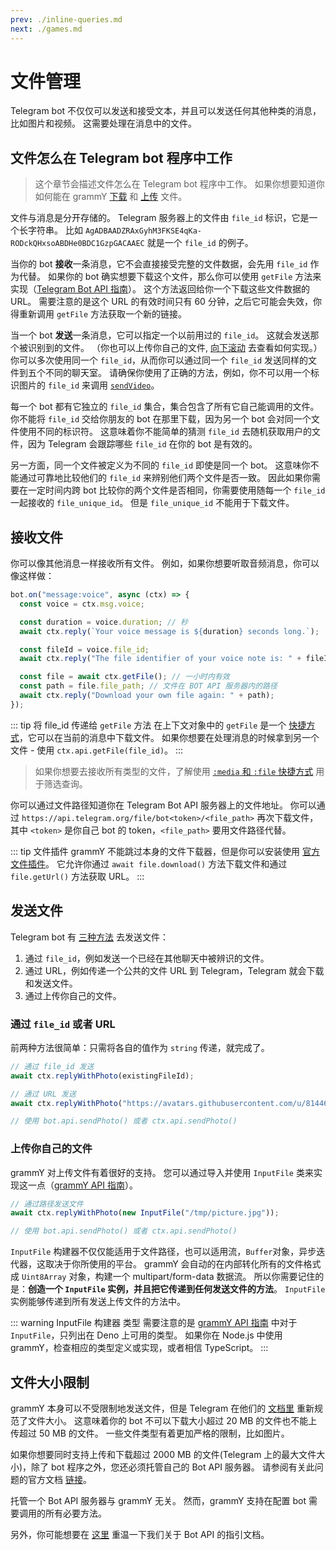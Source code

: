 ```yaml
---
prev: ./inline-queries.md
next: ./games.md
---
```


# 文件管理

Telegram bot 不仅仅可以发送和接受文本，并且可以发送任何其他种类的消息，比如图片和视频。
这需要处理在消息中的文件。

## 文件怎么在 Telegram bot 程序中工作

> 这个章节会描述文件怎么在 Telegram bot 程序中工作。
> 如果你想要知道你如何能在 grammY [下载](#接收文件) 和 [上传](#发送文件) 文件。

文件与消息是分开存储的。
Telegram 服务器上的文件由 `file_id` 标识，它是一个长字符串。
比如 `AgADBAADZRAxGyhM3FKSE4qKa-RODckQHxsoABDHe0BDC1GzpGACAAEC` 就是一个 `file_id` 的例子。

当你的 bot **接收**一条消息，它不会直接接受完整的文件数据，会先用 `file_id` 作为代替。
如果你的 bot 确实想要下载这个文件，那么你可以使用 `getFile` 方法来实现（[Telegram Bot API 指南](https://core.telegram.org/bots/api#getfile)）。
这个方法返回给你一个下载这些文件数据的 URL。
需要注意的是这个 URL 的有效时间只有 60 分钟，之后它可能会失效，你得重新调用 `getFile` 方法获取一个新的链接。

当一个 bot **发送**一条消息，它可以指定一个以前用过的 `file_id`。
这就会发送那个被识别到的文件。
（你也可以上传你自己的文件, [向下滚动](#发送文件) 去查看如何实现。）
你可以多次使用同一个 `file_id`，从而你可以通过同一个 `file_id` 发送同样的文件到五个不同的聊天室。
请确保你使用了正确的方法，例如，你不可以用一个标识图片的 `file_id` 来调用 [`sendVideo`](https://core.telegram.org/bots/api#sendvideo)。

每一个 bot 都有它独立的 `file_id` 集合，集合包含了所有它自己能调用的文件。
你不能将 `file_id` 交给你朋友的 bot 在那里下载，因为另一个 bot 会对同一个文件使用不同的标识符。
这意味着你不能简单的猜测 `file_id` 去随机获取用户的文件，因为 Telegram 会跟踪哪些 `file_id` 在你的 bot 是有效的。

另一方面，同一个文件被定义为不同的 `file_id` 即使是同一个 bot。
这意味你不能通过可靠地比较他们的 `file_id` 来辨别他们两个文件是否一致。
因此如果你需要在一定时间内跨 bot 比较你的两个文件是否相同，你需要使用随每一个 `file_id` 一起接收的 `file_unique_id`。
但是 `file_unique_id` 不能用于下载文件。

## 接收文件

你可以像其他消息一样接收所有文件。
例如，如果你想要听取音频消息，你可以像这样做：

```ts
bot.on("message:voice", async (ctx) => {
  const voice = ctx.msg.voice;

  const duration = voice.duration; // 秒
  await ctx.reply(`Your voice message is ${duration} seconds long.`);

  const fileId = voice.file_id;
  await ctx.reply("The file identifier of your voice note is: " + fileId);

  const file = await ctx.getFile(); // 一小时内有效
  const path = file.file_path; // 文件在 BOT API 服务器内的路径
  await ctx.reply("Download your own file again: " + path);
});
```

::: tip 将 file_id 传递给 `getFile` 方法
在上下文对象中的 `getFile` 是一个 [快捷方式](/zh/guide/context.md#shortcuts)，它可以在当前的消息中下载文件。
如果你想要在处理消息的时候拿到另一个文件 - 使用 `ctx.api.getFile(file_id)`。
:::

> 如果你想要去接收所有类型的文件，了解使用 [`:media` 和 `:file` 快捷方式](/zh/guide/filter-queries.md#shortcuts) 用于筛选查询。

你可以通过文件路径知道你在 Telegram Bot API 服务器上的文件地址。
你可以通过 `https://api.telegram.org/file/bot<token>/<file_path>` 再次下载文件，其中 `<token>` 是你自己 bot 的 token，`<file_path>` 要用文件路径代替。

::: tip 文件插件
grammY 不能跳过本身的文件下载器，但是你可以安装使用 [官方文件插件](/zh/plugins/files.md)。
它允许你通过 `await file.download()` 方法下载文件和通过 `file.getUrl()` 方法获取 URL。
:::

## 发送文件

Telegram bot 有 [三种方法](https://core.telegram.org/bots/api#sending-files) 去发送文件：

1. 通过 `file_id`，例如发送一个已经在其他聊天中被辨识的文件。
2. 通过 URL，例如传递一个公共的文件 URL 到 Telegram，Telegram 就会下载和发送文件。
3. 通过上传你自己的文件。

### 通过 `file_id` 或者 URL

前两种方法很简单：只需将各自的值作为 `string` 传递，就完成了。

```ts
// 通过 file_id 发送
await ctx.replyWithPhoto(existingFileId);

// 通过 URL 发送
await ctx.replyWithPhoto("https://avatars.githubusercontent.com/u/81446018");

// 使用 bot.api.sendPhoto() 或者 ctx.api.sendPhoto()
```

### 上传你自己的文件

grammY 对上传文件有着很好的支持。
您可以通过导入并使用 `InputFile` 类来实现这一点（[grammY API 指南](https://doc.deno.land/https/deno.land/x/grammy/mod.ts#InputFile)）。

```ts
// 通过路径发送文件
await ctx.replyWithPhoto(new InputFile("/tmp/picture.jpg"));

// 使用 bot.api.sendPhoto() 或者 ctx.api.sendPhoto()
```

`InputFile` 构建器不仅仅能适用于文件路径，也可以适用流，`Buffer`对象，异步迭代器，这取决于你所使用的平台。
grammY 会自动的在内部转化所有的文件格式成 `Uint8Array` 对象，构建一个 multipart/form-data 数据流。
所以你需要记住的是：**创造一个 `InputFile` 实例，并且把它传递到任何发送文件的方法**。
`InputFile` 实例能够传递到所有发送上传文件的方法中。

::: warning InputFile 构建器 类型
需要注意的是 [grammY API 指南](https://doc.deno.land/https/deno.land/x/grammy/mod.ts#InputFile) 中对于 `InputFile`，只列出在 Deno 上可用的类型。
如果你在 Node.js 中使用 grammY，检查相应的类型定义或实现，或者相信 TypeScript。
:::

## 文件大小限制

grammY 本身可以不受限制地发送文件，但是 Telegram 在他们的 [文档里](https://core.telegram.org/bots/api#sending-files) 重新规范了文件大小。
这意味着你的 bot 不可以下载大小超过 20 MB 的文件也不能上传超过 50 MB 的文件。
一些文件类型有着更加严格的限制，比如图片。

如果你想要同时支持上传和下载超过 2000 MB 的文件(Telegram 上的最大文件大小)，除了 bot 程序之外，您还必须托管自己的 Bot API 服务器。
请参阅有关此问题的官方文档 [链接](https://core.telegram.org/bots/api#using-a-local-bot-api-server)。

托管一个 Bot API 服务器与 grammY 无关。
然而，grammY 支持在配置 bot 需要调用的所有必要方法。

另外，你可能想要在 [这里](./api.md) 重温一下我们关于 Bot API 的指引文档。
